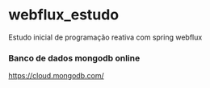 # webflux_estudo
Estudo inicial de programação reativa com spring webflux

### Banco de dados mongodb online
https://cloud.mongodb.com/
